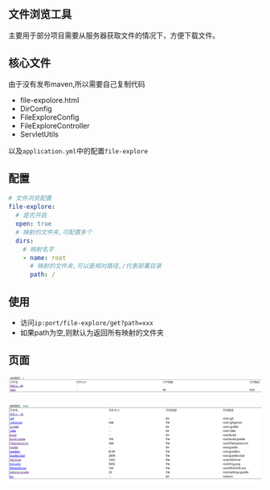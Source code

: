 ## 文件浏览工具

主要用于部分项目需要从服务器获取文件的情况下，方便下载文件。

## 核心文件

由于没有发布maven,所以需要自己复制代码

- file-expolore.html
- DirConfig
- FileExploreConfig
- FileExploreController
- ServletUtils

以及`application.yml`中的配置`file-explore`

## 配置

```yaml
# 文件浏览配置
file-explore:
  # 是否开启
  open: true
  # 映射的文件夹,可配置多个
  dirs:
    # 映射名字
    - name: root
      # 映射的文件夹,可以是相对路径,/代表部署目录
      path: /
```

## 使用

- 访问`ip:port/file-explore/get?path=xxx`
- 如果path为空,则默认为返回所有映射的文件夹

## 页面

![](./img.png)

![](./img_1.png)
